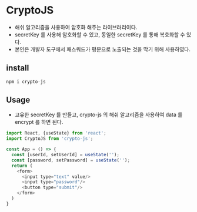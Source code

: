 # CryptoJS
+ 해쉬 알고리즘을 사용하여 암호화 해주는 라이브러리이다.
+ secretKey 를 사용해 암호화할 수 있고, 동일한 secretKey 를 통해 복호화할 수 있다.
+ 본인은 개발자 도구에서 패스워드가 평문으로 노출되는 것을 막기 위해 사용하였다.

## install
``` javascript
npm i crypto-js
```

## Usage
+ 고유한 secretKey 를 만들고, crypto-js 의 해쉬 알고리즘을 사용하여 data 를 encrypt 를 하면 된다.
``` javascript
import React, {useState} from 'react';
import CryptoJS from 'crypto-js';

const App = () => {
  const [userId, setUserId] = useState('');
  const [password, setPassword] = useState('');
  return (
    <form>
      <input type="text" value/>
      <input type="password"/>
      <button type="submit"/>
    </form>
  )
}
```
